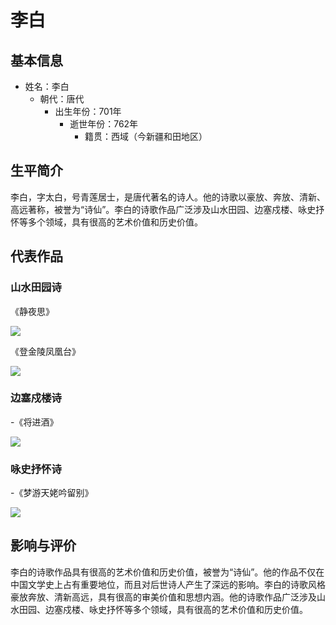 # 李白

## 基本信息

- 姓名：李白
  - 朝代：唐代
    - 出生年份：701年
      - 逝世年份：762年
        - 籍贯：西域（今新疆和田地区）

## 生平简介

李白，字太白，号青莲居士，是唐代著名的诗人。他的诗歌以豪放、奔放、清新、高远著称，被誉为“诗仙”。李白的诗歌作品广泛涉及山水田园、边塞戍楼、咏史抒怀等多个领域，具有很高的艺术价值和历史价值。

## 代表作品

### 山水田园诗

《静夜思》

![](C:\Users\86182\Pictures\Screenshots\微信图片_20231126091301.jpg)

《登金陵凤凰台》

![](C:\Users\86182\Pictures\Screenshots\微信图片_20231126091310.jpg)

### 边塞戍楼诗

-《将进酒》

![](C:\Users\86182\Pictures\Screenshots\微信图片_20231126091316.jpg)

### 咏史抒怀诗

-《梦游天姥吟留别》

![](C:\Users\86182\Pictures\Screenshots\微信图片_20231126091320.jpg)

## 影响与评价

李白的诗歌作品具有很高的艺术价值和历史价值，被誉为“诗仙”。他的作品不仅在中国文学史上占有重要地位，而且对后世诗人产生了深远的影响。李白的诗歌风格豪放奔放、清新高远，具有很高的审美价值和思想内涵。他的诗歌作品广泛涉及山水田园、边塞戍楼、咏史抒怀等多个领域，具有很高的艺术价值和历史价值。